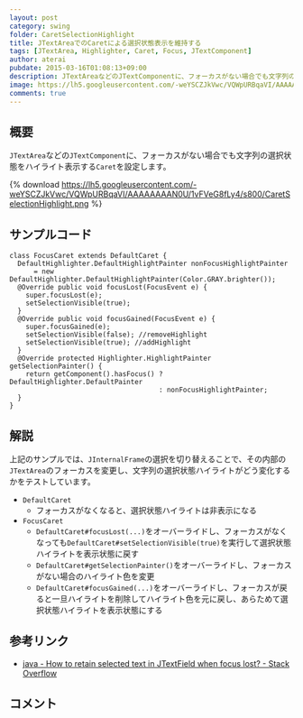 ```yaml
---
layout: post
category: swing
folder: CaretSelectionHighlight
title: JTextAreaでのCaretによる選択状態表示を維持する
tags: [JTextArea, Highlighter, Caret, Focus, JTextComponent]
author: aterai
pubdate: 2015-03-16T01:08:13+09:00
description: JTextAreaなどのJTextComponentに、フォーカスがない場合でも文字列の選択状態をハイライト表示するCaretを設定します。
image: https://lh5.googleusercontent.com/-weYSCZJkVwc/VQWpURBqaVI/AAAAAAAAN0U/1vFVeG8fLy4/s800/CaretSelectionHighlight.png
comments: true
---
```

## 概要
`JTextArea`などの`JTextComponent`に、フォーカスがない場合でも文字列の選択状態をハイライト表示する`Caret`を設定します。

{% download https://lh5.googleusercontent.com/-weYSCZJkVwc/VQWpURBqaVI/AAAAAAAAN0U/1vFVeG8fLy4/s800/CaretSelectionHighlight.png %}

## サンプルコード
<pre class="prettyprint"><code>class FocusCaret extends DefaultCaret {
  DefaultHighlighter.DefaultHighlightPainter nonFocusHighlightPainter
      = new DefaultHighlighter.DefaultHighlightPainter(Color.GRAY.brighter());
  @Override public void focusLost(FocusEvent e) {
    super.focusLost(e);
    setSelectionVisible(true);
  }
  @Override public void focusGained(FocusEvent e) {
    super.focusGained(e);
    setSelectionVisible(false); //removeHighlight
    setSelectionVisible(true); //addHighlight
  }
  @Override protected Highlighter.HighlightPainter getSelectionPainter() {
    return getComponent().hasFocus() ? DefaultHighlighter.DefaultPainter
                                     : nonFocusHighlightPainter;
  }
}
</code></pre>

## 解説
上記のサンプルでは、`JInternalFrame`の選択を切り替えることで、その内部の`JTextArea`のフォーカスを変更し、文字列の選択状態ハイライトがどう変化するかをテストしています。

- `DefaultCaret`
    - フォーカスがなくなると、選択状態ハイライトは非表示になる
- `FocusCaret`
    - `DefaultCaret#focusLost(...)`をオーバーライドし、フォーカスがなくなっても`DefaultCaret#setSelectionVisible(true)`を実行して選択状態ハイライトを表示状態に戻す
    - `DefaultCaret#getSelectionPainter()`をオーバーライドし、フォーカスがない場合のハイライト色を変更
    - `DefaultCaret#focusGained(...)`をオーバーライドし、フォーカスが戻ると一旦ハイライトを削除してハイライト色を元に戻し、あらためて選択状態ハイライトを表示状態にする

<!-- dummy comment line for breaking list -->

## 参考リンク
- [java - How to retain selected text in JTextField when focus lost? - Stack Overflow](http://stackoverflow.com/questions/18237317/how-to-retain-selected-text-in-jtextfield-when-focus-lost)

<!-- dummy comment line for breaking list -->

## コメント
